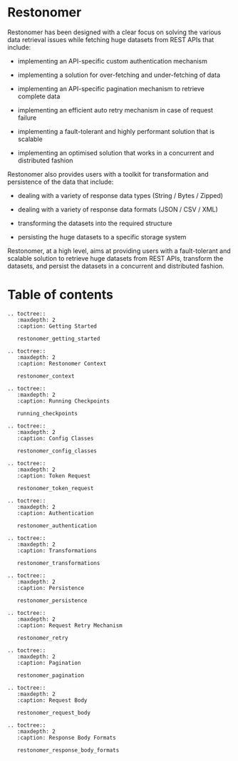 # Restonomer

Restonomer has been designed with a clear focus on solving the various data retrieval issues while fetching huge datasets from REST APIs that include:

* implementing an API-specific custom authentication mechanism

* implementing a solution for over-fetching and under-fetching of data

* implementing an API-specific pagination mechanism to retrieve complete data

* implementing an efficient auto retry mechanism in case of request failure

* implementing a fault-tolerant and highly performant solution that is scalable

* implementing an optimised solution that works in a concurrent and distributed fashion


Restonomer also provides users with a toolkit for transformation and persistence of the data that include:

* dealing with a variety of response data types (String / Bytes / Zipped)

* dealing with a variety of response data formats (JSON / CSV / XML)

* transforming the datasets into the required structure

* persisting the huge datasets to a specific storage system


Restonomer, at a high level, aims at providing users with a fault-tolerant and scalable solution to retrieve huge datasets from REST APIs, transform the datasets, and persist the datasets in a concurrent and distributed fashion.


# Table of contents

```eval_rst
.. toctree::
   :maxdepth: 2
   :caption: Getting Started
   
   restonomer_getting_started
   
.. toctree::
   :maxdepth: 2
   :caption: Restonomer Context
   
   restonomer_context
   
.. toctree::
   :maxdepth: 2
   :caption: Running Checkpoints
   
   running_checkpoints
   
.. toctree::
   :maxdepth: 2
   :caption: Config Classes
   
   restonomer_config_classes

.. toctree::
   :maxdepth: 2
   :caption: Token Request
   
   restonomer_token_request
   
.. toctree::
   :maxdepth: 2
   :caption: Authentication
   
   restonomer_authentication
     
.. toctree::
   :maxdepth: 2
   :caption: Transformations
   
   restonomer_transformations
   
.. toctree::
   :maxdepth: 2
   :caption: Persistence
   
   restonomer_persistence
   
.. toctree::
   :maxdepth: 2
   :caption: Request Retry Mechanism
   
   restonomer_retry
   
.. toctree::
   :maxdepth: 2
   :caption: Pagination
   
   restonomer_pagination
   
.. toctree::
   :maxdepth: 2
   :caption: Request Body
   
   restonomer_request_body
   
.. toctree::
   :maxdepth: 2
   :caption: Response Body Formats
   
   restonomer_response_body_formats
```
